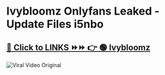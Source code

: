
 # Ivybloomz Onlyfans Leaked - Update Files i5nbo

## <h2><a href="https://clipsfans.com/Ivybloomz&ref=git">🔗 Click to LINKS ⏩⏩ 👉 🟢 Ivybloomz </a></h2>

<a href="https://clipsfans.com/Ivybloomz&ref=git" rel="nofollow" data-target="animated-image.originalLink"><img src="https://i.ibb.co.com/xMMVF88/686577567.gif" alt="Viral Video Original" style="max-width: 100%; display: inline-block;" data-target="animated-image.originalImage"></a>

